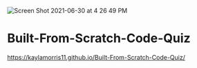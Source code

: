 ![Screen Shot 2021-06-30 at 4 26 49 PM](https://user-images.githubusercontent.com/78561316/124043557-1db0b400-d9c0-11eb-976f-e4a8d6e0af75.png)
# Built-From-Scratch-Code-Quiz
https://kaylamorris11.github.io/Built-From-Scratch-Code-Quiz/
